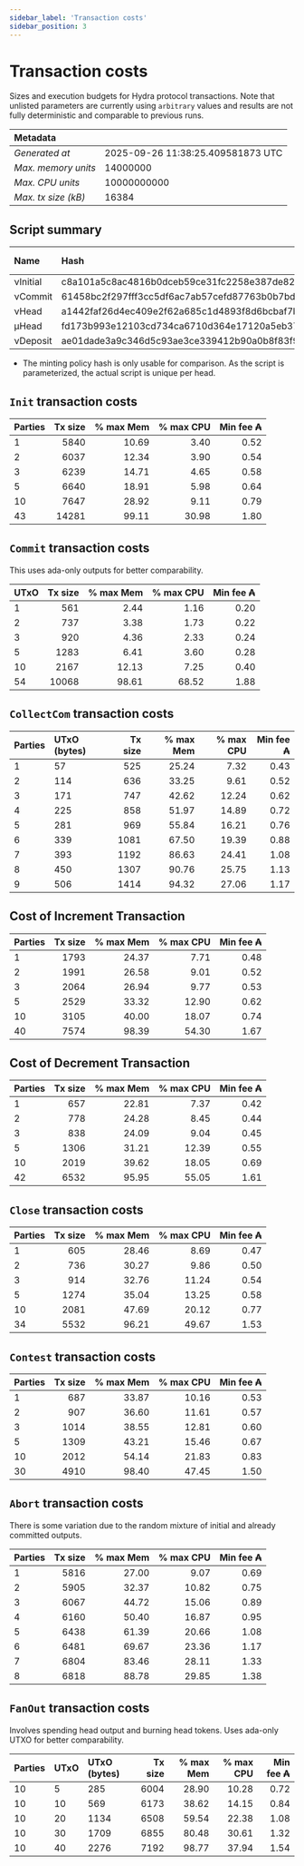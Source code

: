 ```yaml
--- 
sidebar_label: 'Transaction costs' 
sidebar_position: 3 
--- 
```


# Transaction costs 

Sizes and execution budgets for Hydra protocol transactions. Note that unlisted parameters are currently using `arbitrary` values and results are not fully deterministic and comparable to previous runs.

| Metadata | |
| :--- | :--- |
| _Generated at_ | 2025-09-26 11:38:25.409581873 UTC |
| _Max. memory units_ | 14000000 |
| _Max. CPU units_ | 10000000000 |
| _Max. tx size (kB)_ | 16384 |

## Script summary

| Name   | Hash | Size (Bytes) 
| :----- | :--- | -----------: 
| νInitial | c8a101a5c8ac4816b0dceb59ce31fc2258e387de828f02961d2f2045 | 2652 | 
| νCommit | 61458bc2f297fff3cc5df6ac7ab57cefd87763b0b7bd722146a1035c | 685 | 
| νHead | a1442faf26d4ec409e2f62a685c1d4893f8d6bcbaf7bcb59d6fa1340 | 14599 | 
| μHead | fd173b993e12103cd734ca6710d364e17120a5eb37a224c64ab2b188* | 5284 | 
| νDeposit | ae01dade3a9c346d5c93ae3ce339412b90a0b8f83f94ec6baa24e30c | 1102 | 

* The minting policy hash is only usable for comparison. As the script is parameterized, the actual script is unique per head.

## `Init` transaction costs

| Parties | Tx size | % max Mem | % max CPU | Min fee ₳ |
| :------ | ------: | --------: | --------: | --------: |
| 1| 5840 | 10.69 | 3.40 | 0.52 |
| 2| 6037 | 12.34 | 3.90 | 0.54 |
| 3| 6239 | 14.71 | 4.65 | 0.58 |
| 5| 6640 | 18.91 | 5.98 | 0.64 |
| 10| 7647 | 28.92 | 9.11 | 0.79 |
| 43| 14281 | 99.11 | 30.98 | 1.80 |


## `Commit` transaction costs
 This uses ada-only outputs for better comparability.

| UTxO | Tx size | % max Mem | % max CPU | Min fee ₳ |
| :--- | ------: | --------: | --------: | --------: |
| 1| 561 | 2.44 | 1.16 | 0.20 |
| 2| 737 | 3.38 | 1.73 | 0.22 |
| 3| 920 | 4.36 | 2.33 | 0.24 |
| 5| 1283 | 6.41 | 3.60 | 0.28 |
| 10| 2167 | 12.13 | 7.25 | 0.40 |
| 54| 10068 | 98.61 | 68.52 | 1.88 |


## `CollectCom` transaction costs

| Parties | UTxO (bytes) |Tx size | % max Mem | % max CPU | Min fee ₳ |
| :------ | :----------- |------: | --------: | --------: | --------: |
| 1 | 57 | 525 | 25.24 | 7.32 | 0.43 |
| 2 | 114 | 636 | 33.25 | 9.61 | 0.52 |
| 3 | 171 | 747 | 42.62 | 12.24 | 0.62 |
| 4 | 225 | 858 | 51.97 | 14.89 | 0.72 |
| 5 | 281 | 969 | 55.84 | 16.21 | 0.76 |
| 6 | 339 | 1081 | 67.50 | 19.39 | 0.88 |
| 7 | 393 | 1192 | 86.63 | 24.41 | 1.08 |
| 8 | 450 | 1307 | 90.76 | 25.75 | 1.13 |
| 9 | 506 | 1414 | 94.32 | 27.06 | 1.17 |


## Cost of Increment Transaction

| Parties | Tx size | % max Mem | % max CPU | Min fee ₳ |
| :------ | ------: | --------: | --------: | --------: |
| 1| 1793 | 24.37 | 7.71 | 0.48 |
| 2| 1991 | 26.58 | 9.01 | 0.52 |
| 3| 2064 | 26.94 | 9.77 | 0.53 |
| 5| 2529 | 33.32 | 12.90 | 0.62 |
| 10| 3105 | 40.00 | 18.07 | 0.74 |
| 40| 7574 | 98.39 | 54.30 | 1.67 |


## Cost of Decrement Transaction

| Parties | Tx size | % max Mem | % max CPU | Min fee ₳ |
| :------ | ------: | --------: | --------: | --------: |
| 1| 657 | 22.81 | 7.37 | 0.42 |
| 2| 778 | 24.28 | 8.45 | 0.44 |
| 3| 838 | 24.09 | 9.04 | 0.45 |
| 5| 1306 | 31.21 | 12.39 | 0.55 |
| 10| 2019 | 39.62 | 18.05 | 0.69 |
| 42| 6532 | 95.95 | 55.05 | 1.61 |


## `Close` transaction costs

| Parties | Tx size | % max Mem | % max CPU | Min fee ₳ |
| :------ | ------: | --------: | --------: | --------: |
| 1| 605 | 28.46 | 8.69 | 0.47 |
| 2| 736 | 30.27 | 9.86 | 0.50 |
| 3| 914 | 32.76 | 11.24 | 0.54 |
| 5| 1274 | 35.04 | 13.25 | 0.58 |
| 10| 2081 | 47.69 | 20.12 | 0.77 |
| 34| 5532 | 96.21 | 49.67 | 1.53 |


## `Contest` transaction costs

| Parties | Tx size | % max Mem | % max CPU | Min fee ₳ |
| :------ | ------: | --------: | --------: | --------: |
| 1| 687 | 33.87 | 10.16 | 0.53 |
| 2| 907 | 36.60 | 11.61 | 0.57 |
| 3| 1014 | 38.55 | 12.81 | 0.60 |
| 5| 1309 | 43.21 | 15.46 | 0.67 |
| 10| 2012 | 54.14 | 21.83 | 0.83 |
| 30| 4910 | 98.40 | 47.45 | 1.50 |


## `Abort` transaction costs
There is some variation due to the random mixture of initial and already committed outputs.

| Parties | Tx size | % max Mem | % max CPU | Min fee ₳ |
| :------ | ------: | --------: | --------: | --------: |
| 1| 5816 | 27.00 | 9.07 | 0.69 |
| 2| 5905 | 32.37 | 10.82 | 0.75 |
| 3| 6067 | 44.72 | 15.06 | 0.89 |
| 4| 6160 | 50.40 | 16.87 | 0.95 |
| 5| 6438 | 61.39 | 20.66 | 1.08 |
| 6| 6481 | 69.67 | 23.36 | 1.17 |
| 7| 6804 | 83.46 | 28.11 | 1.33 |
| 8| 6818 | 88.78 | 29.85 | 1.38 |


## `FanOut` transaction costs
Involves spending head output and burning head tokens. Uses ada-only UTXO for better comparability.

| Parties | UTxO  | UTxO (bytes) | Tx size | % max Mem | % max CPU | Min fee ₳ |
| :------ | :---- | :----------- | ------: | --------: | --------: | --------: |
| 10 | 5 | 285 | 6004 | 28.90 | 10.28 | 0.72 |
| 10 | 10 | 569 | 6173 | 38.62 | 14.15 | 0.84 |
| 10 | 20 | 1134 | 6508 | 59.54 | 22.38 | 1.08 |
| 10 | 30 | 1709 | 6855 | 80.48 | 30.61 | 1.32 |
| 10 | 40 | 2276 | 7192 | 98.77 | 37.94 | 1.54 |

